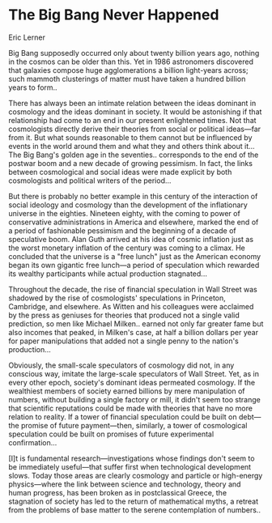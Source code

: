 # The Big Bang Never Happened

Eric Lerner

Big Bang supposedly occurred only about twenty billion years ago,
nothing in the cosmos can be older than this. Yet in 1986 astronomers
discovered that galaxies compose huge agglomerations a billion
light-years across; such mammoth clusterings of matter must have taken
a hundred billion years to form..

<a name='era'></a>

There has always been an intimate relation between the ideas dominant
in cosmology and the ideas dominant in society. It would be
astonishing if that relationship had come to an end in our present
enlightened times. Not that cosmologists directly derive their
theories from social or political ideas—far from it. But what sounds
reasonable to them cannot but be influenced by events in the world
around them and what they and others think about it... The Big Bang's
golden age in the seventies.. corresponds to the end of the postwar
boom and a new decade of growing pessimism. In fact, the links between
cosmological and social ideas were made explicit by both cosmologists
and political writers of the period...

But there is probably no better example in this century of the
interaction of social ideology and cosmology than the development of
the inflationary universe in the eighties. Nineteen eighty, with the
coming to power of conservative administrations in America and
elsewhere, marked the end of a period of fashionable pessimism and the
beginning of a decade of speculative boom. Alan Guth arrived at his
idea of cosmic inflation just as the worst monetary inflation of the
century was coming to a climax.  He concluded that the universe is a
"free lunch" just as the American economy began its own gigantic free
lunch—a period of speculation which rewarded its wealthy participants
while actual production stagnated...

Throughout the decade, the rise of financial speculation in Wall
Street was shadowed by the rise of cosmologists' speculations in
Princeton, Cambridge, and elsewhere. As Witten and his colleagues were
acclaimed by the press as geniuses for theories that produced not a
single valid prediction, so men like Michael Milken.. earned not only
far greater fame but also incomes that peaked, in Milken's case, at
half a billion dollars per year for paper manipulations that added not
a single penny to the nation's production...

Obviously, the small-scale speculators of cosmology did not, in any
conscious way, imitate the large-scale speculators of Wall
Street. Yet, as in every other epoch, society's dominant ideas
permeated cosmology. If the wealthiest members of society earned
billions by mere manipulation of numbers, without building a single
factory or mill, it didn't seem too strange that scientific
reputations could be made with theories that have no more relation to
reality. If a tower of financial speculation could be built on
debt—the promise of future payment—then, similarly, a tower of
cosmological speculation could be built on promises of future
experimental confirmation...

[I]t is fundamental research—investigations whose findings don't seem
to be immediately useful—that suffer first when technological
development slows. Today those areas are clearly cosmology and
particle or high-energy physics—where the link between science and
technology, theory and human progress, has been broken as in
postclassical Greece, the stagnation of society has led to the return
of mathematical myths, a retreat from the problems of base matter to
the serene contemplation of numbers..










